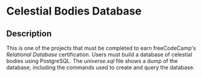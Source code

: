 # Celestial Bodies Database

## Description

This is one of the projects that must be completed to earn freeCodeCamp's *Relational Database* certification. Users must build a database of celestial bodies using PostgreSQL. The *universe.sql* file shows a dump of the database, including the commands used to create and query the database.
